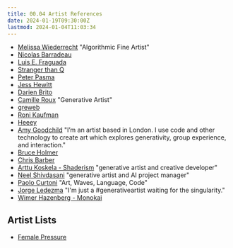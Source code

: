 ```yaml
---
title: 00.04 Artist References
date: 2024-01-19T09:30:00Z
lastmod: 2024-01-04T11:03:34
---
```


- [Melissa Wiederrecht](https://t.co/aE6ijEP16G) "Algorithmic Fine Artist"
- [Nicolas Barradeau](https://www.barradeau.com/)
- [Luis E. Fraguada](https://www.instagram.com/fraguada/?hl=en)
- [Stranger than Q](https://strangerintheq.art/)
- [Peter Pasma](https://piterpasma.nl/)
- [Jess Hewitt](https://jesshewitt.art/)
- [Darien Brito](https://darienbrito.com/)
- [Camille Roux](https://twitter.com/camillerouxart) "Generative Artist"
- [greweb](https://greweb.me/)
- [Roni Kaufman](https://twitter.com/KaufmanRoni)
- [Heeey](https://heeey.art/)
- [Amy Goodchild](https://www.amygoodchild.com/) "I’m an artist based in London. I use code and other technology to create art which explores generativity, group experience, and interaction."
- [Bruce Holmer](https://www.instagram.com/bruceholmer/?hl=en)
- [Chris Barber](https://twitter.com/code_rgb)
- [Arttu Koskela - Shaderism](https://shaderism.com/) "generative artist and creative developer"
- [Neel Shivdasani](https://neel.sh/) "generative artist and AI project manager"
- [Paolo Curtoni](https://www.paolocurtoni.com/portfolio/) "Art, Waves, Language, Code"
- [Jorge Ledezma](https://ledezma.art/) "I'm just a #generativeartist waiting for the singularity."
- [Wimer Hazenberg - Monokai](https://monokai.nl/)

## Artist Lists

- [Female Pressure](https://femalepressure.tumblr.com/)
